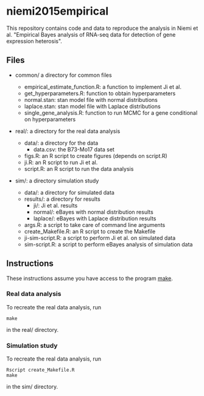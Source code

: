 # niemi2015empirical

This repository contains code and data to reproduce the analysis in Niemi et al. "Empirical Bayes analysis of RNA-seq data for detection of gene expression heterosis".

## Files

- common/ a directory for common files
  - empirical_estimate_function.R: a function to implement Ji et al.
  - get_hyperparameters.R: function to obtain hyperparameters
  - normal.stan:  stan model file with normal distributions
  - laplace.stan: stan model file with Laplace distributions
  - single_gene_analysis.R: function to run MCMC for a gene conditional on hyperparameters

- real/: a directory for the real data analysis
  - data/: a directory for the data
    - data.csv:   the B73-Mo17 data set
  - figs.R: an R script to create figures (depends on script.R)
  - ji.R: an R script to run Ji et al. 
  - script.R:     an R script to run the data analysis


- sim/: a directory simulation study
  - data/: a directory for simulated data
  - results/: a directory for results
    - ji/: Ji et al. results
    - normal/: eBayes with normal distribution results
    - laplace/: eBayes with Laplace distribution results
  - args.R: a script to take care of command line arguments
  - create_Makefile.R: an R script to create the Makefile
  - ji-sim-script.R: a script to perform Ji et al. on simulated data
  - sim-script.R: a script to perform eBayes analysis of simulation data

## Instructions

These instructions assume you have access to the program [make](https://www.gnu.org/software/make/).

### Real data analysis 

To recreate the real data analysis, run 

    make 

in the real/ directory.

### Simulation study

To recreate the real data analysis, run 

    Rscript create_Makefile.R
    make

in the sim/ directory.


